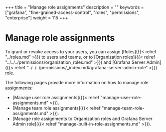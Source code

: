 +++
title = "Manage role assignments"
description = ""
keywords = ["grafana", "fine-grained-access-control", "roles", "permissions", "enterprise"]
weight = 115
+++

# Manage role assignments

To grant or revoke access to your users, you can assign [Roles]({{< relref "../roles.md" >}}) to users and teams, or to [Organization roles]({{< relref "../../../permissions/organization_roles.md" >}}) and [Grafana Server Admin]({{< relref "../../../permissions/_index.md#grafana-server-admin-role" >}}) role.

The following pages provide more information on how to manage role assignments:

- [Manage user role assignments]({{< relref "manage-user-role-assignments.md" >}}).
- [Manage team role assignments]({{< relref "manage-team-role-assignments.md" >}}).
- [Manage role assignments to Organization roles and Grafana Server Admin role]({{< relref "manage-built-in-role-assignments.md" >}}).

